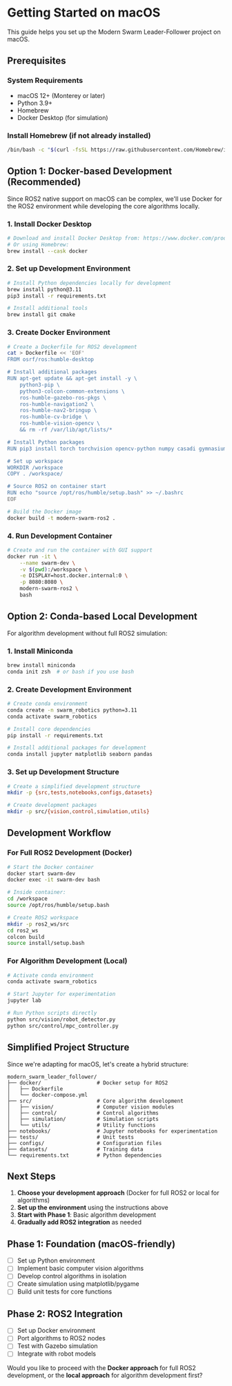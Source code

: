 # Getting Started on macOS

This guide helps you set up the Modern Swarm Leader-Follower project on macOS.

## Prerequisites

### System Requirements
- macOS 12+ (Monterey or later)
- Python 3.9+
- Homebrew
- Docker Desktop (for simulation)

### Install Homebrew (if not already installed)
```bash
/bin/bash -c "$(curl -fsSL https://raw.githubusercontent.com/Homebrew/install/HEAD/install.sh)"
```

## Option 1: Docker-based Development (Recommended)

Since ROS2 native support on macOS can be complex, we'll use Docker for the ROS2 environment while developing the core algorithms locally.

### 1. Install Docker Desktop
```bash
# Download and install Docker Desktop from: https://www.docker.com/products/docker-desktop/
# Or using Homebrew:
brew install --cask docker
```

### 2. Set up Development Environment
```bash
# Install Python dependencies locally for development
brew install python@3.11
pip3 install -r requirements.txt

# Install additional tools
brew install git cmake
```

### 3. Create Docker Environment
```bash
# Create a Dockerfile for ROS2 development
cat > Dockerfile << 'EOF'
FROM osrf/ros:humble-desktop

# Install additional packages
RUN apt-get update && apt-get install -y \
    python3-pip \
    python3-colcon-common-extensions \
    ros-humble-gazebo-ros-pkgs \
    ros-humble-navigation2 \
    ros-humble-nav2-bringup \
    ros-humble-cv-bridge \
    ros-humble-vision-opencv \
    && rm -rf /var/lib/apt/lists/*

# Install Python packages
RUN pip3 install torch torchvision opencv-python numpy casadi gymnasium stable-baselines3

# Set up workspace
WORKDIR /workspace
COPY . /workspace/

# Source ROS2 on container start
RUN echo "source /opt/ros/humble/setup.bash" >> ~/.bashrc
EOF

# Build the Docker image
docker build -t modern-swarm-ros2 .
```

### 4. Run Development Container
```bash
# Create and run the container with GUI support
docker run -it \
    --name swarm-dev \
    -v $(pwd):/workspace \
    -e DISPLAY=host.docker.internal:0 \
    -p 8080:8080 \
    modern-swarm-ros2 \
    bash
```

## Option 2: Conda-based Local Development

For algorithm development without full ROS2 simulation:

### 1. Install Miniconda
```bash
brew install miniconda
conda init zsh  # or bash if you use bash
```

### 2. Create Development Environment
```bash
# Create conda environment
conda create -n swarm_robotics python=3.11
conda activate swarm_robotics

# Install core dependencies
pip install -r requirements.txt

# Install additional packages for development
conda install jupyter matplotlib seaborn pandas
```

### 3. Set up Development Structure
```bash
# Create a simplified development structure
mkdir -p {src,tests,notebooks,configs,datasets}

# Create development packages
mkdir -p src/{vision,control,simulation,utils}
```

## Development Workflow

### For Full ROS2 Development (Docker)
```bash
# Start the Docker container
docker start swarm-dev
docker exec -it swarm-dev bash

# Inside container:
cd /workspace
source /opt/ros/humble/setup.bash

# Create ROS2 workspace
mkdir -p ros2_ws/src
cd ros2_ws
colcon build
source install/setup.bash
```

### For Algorithm Development (Local)
```bash
# Activate conda environment
conda activate swarm_robotics

# Start Jupyter for experimentation
jupyter lab

# Run Python scripts directly
python src/vision/robot_detector.py
python src/control/mpc_controller.py
```

## Simplified Project Structure

Since we're adapting for macOS, let's create a hybrid structure:

```
modern_swarm_leader_follower/
├── docker/                  # Docker setup for ROS2
│   ├── Dockerfile
│   └── docker-compose.yml
├── src/                     # Core algorithm development
│   ├── vision/              # Computer vision modules
│   ├── control/             # Control algorithms
│   ├── simulation/          # Simulation scripts
│   └── utils/               # Utility functions
├── notebooks/               # Jupyter notebooks for experimentation
├── tests/                   # Unit tests
├── configs/                 # Configuration files
├── datasets/                # Training data
└── requirements.txt         # Python dependencies
```

## Next Steps

1. **Choose your development approach** (Docker for full ROS2 or local for algorithms)
2. **Set up the environment** using the instructions above
3. **Start with Phase 1**: Basic algorithm development
4. **Gradually add ROS2 integration** as needed

## Phase 1: Foundation (macOS-friendly)
- [ ] Set up Python environment
- [ ] Implement basic computer vision algorithms
- [ ] Develop control algorithms in isolation
- [ ] Create simulation using matplotlib/pygame
- [ ] Build unit tests for core functions

## Phase 2: ROS2 Integration
- [ ] Set up Docker environment
- [ ] Port algorithms to ROS2 nodes
- [ ] Test with Gazebo simulation
- [ ] Integrate with robot models

Would you like to proceed with the **Docker approach** for full ROS2 development, or the **local approach** for algorithm development first? 